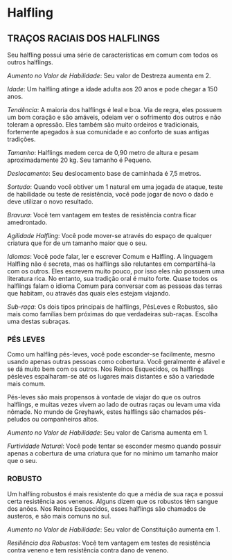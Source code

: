 # Halfling

## TRAÇOS RACIAIS DOS HALFLINGS
Seu halfling possui uma série de características em
comum com todos os outros halflings.

*Aumento no Valor de Habilidade*: Seu valor de Destreza aumenta em 2.

*Idade*: Um halfling atinge a idade adulta aos 20 anos e pode chegar a 150 anos.

*Tendência*: A maioria dos halflings é leal e boa. Via de regra, eles possuem um bom coração e são amáveis, odeiam ver o sofrimento dos outros e não toleram a
opressão. Eles também são muito ordeiros e tradicionais, fortemente apegados à sua comunidade e ao conforto de suas antigas tradições.

*Tamanho*: Halflings medem cerca de 0,90 metro de altura e pesam aproximadamente 20 kg. Seu tamanho é Pequeno.

*Deslocamento*: Seu deslocamento base de caminhada é 7,5 metros.

*Sortudo*: Quando você obtiver um 1 natural em uma jogada de ataque, teste de habilidade ou teste de resistência, você pode jogar de novo o dado e deve utilizar
o novo resultado.

*Bravura*: Você tem vantagem em testes de resistência contra ficar amedrontado.

*Agilidade Halfling*: Você pode mover-se através do espaço de qualquer criatura que for de um tamanho maior que o seu.

*Idiomas*: Você pode falar, ler e escrever Comum e Halfling. A linguagem Halfling não é secreta, mas os halflings são relutantes em compartilhá-la com os outros.
Eles escrevem muito pouco, por isso eles não possuem uma literatura rica. No entanto, sua tradição oral é muito forte. Quase todos os halflings falam o idioma Comum para conversar com as pessoas das terras que habitam, ou através das quais eles estejam viajando.

*Sub-raça*: Os dois tipos principais de halflings, PésLeves e Robustos, são mais como famílias bem próximas do que verdadeiras sub-raças. Escolha uma destas subraças. 

### PÉS LEVES
Como um halfling pés-leves, você pode esconder-se facilmente, mesmo usando apenas outras pessoas como cobertura. Você geralmente é afável e se dá muito bem
com os outros. Nos Reinos Esquecidos, os halflings pésleves espalharam-se até os lugares mais distantes e são a variedade mais comum.

Pés-leves são mais propensos à vontade de viajar do que os outros halflings, e muitas vezes vivem ao lado de outras raças ou levam uma vida nômade. No mundo de
Greyhawk, estes halflings são chamados pés-peludos ou companheiros altos.

*Aumento no Valor de Habilidade*: Seu valor de Carisma aumenta em 1.

*Furtividade Natural*: Você pode tentar se esconder mesmo quando possuir apenas a cobertura de uma criatura que for no mínimo um tamanho maior que o seu.

### ROBUSTO
Um halfling robustos é mais resistente do que a média de sua raça e possui certa resistência aos venenos. Alguns dizem que os robustos têm sangue dos anões. Nos Reinos Esquecidos, esses halflings são chamados de austeros, e são mais comuns no sul.

*Aumento no Valor de Habilidade*: Seu valor de Constituição aumenta em 1.

*Resiliência dos Robustos*: Você tem vantagem em testes de resistência contra veneno e tem resistência contra dano de veneno. 